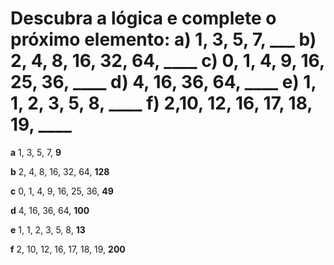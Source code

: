 # Descubra a lógica e complete o próximo elemento: a) 1, 3, 5, 7, ___ b) 2, 4, 8, 16, 32, 64, ____ c) 0, 1, 4, 9, 16, 25, 36, ____ d) 4, 16, 36, 64, ____ e) 1, 1, 2, 3, 5, 8, ____ f) 2,10, 12, 16, 17, 18, 19, ____

**a** 1, 3, 5, 7, **9**
<br>

**b** 2, 4, 8, 16, 32, 64, **128**
<br>

**c** 0, 1, 4, 9, 16, 25, 36, **49**
<br>

**d** 4, 16, 36, 64, **100**
<br>

**e** 1, 1, 2, 3, 5, 8, **13**
<br>

**f** 2, 10, 12, 16, 17, 18, 19, **200**